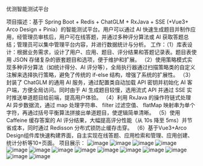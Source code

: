优测智能测试平台 

项目描述：基于 Spring Boot + Redis + ChatGLM + RxJava + SSE (+Vue3+ Arco Design + Pinia）的智能测试平台。用户可以通过 AI 快速生成题目并制作应用，经管理员审核后，用户可在线答题，并通过多种评分算法或 AI 获取答题总结；管理员可以集中管理平台内容，并进行数据统计与分析。
工作：（1）库表设计：根据业务需求，设计了用户、应用、题目、评分结果和答题记录表。题目表使用 JSON 存储复杂的嵌套题目和选项，便于维护和扩展。
（2）使用策略模式实现多种评分算法（如统计得分、AI 评分等），全局执行器通过扫描策略类的自定义注解来选择执行策略，避免了传统的 if-else 结构，增强了系统的扩展性。
（3）封装了 ChatGLM 的通用 AI 服务，通过配置类自动加载 API 密钥并初始化 AI 客户端，方便全局访问。同时由于 AI 生成题目较慢，选用流式 API 并通过 SSE 实时推送单道题目给前端，提高用户体验。
（4）利用 RxJava 的操作符链式处理 AI 异步数据流，通过 map 处理字符串、 filter 过滤空值、 flatMap 映射串为单个字符，再通过括号平衡算法拼接出单道题目，使逻辑简单清晰。
（5）使用 Caffeine 缓存答案的 AI 评分结果，大幅提高评分性能（从 10s 降至 5ms）并节省成本，同时通过 Redisson 分布式锁防止缓存击穿。
（6）基于Vue3+Arco Design组件库快速构建界面，自主实现在线答题、应用检索和管理、应用创建、统计分析等10+页面。
项目展示：
![image](https://github.com/user-attachments/assets/e5a20416-6790-4e4d-b4fc-654206c3977e)
![image](https://github.com/user-attachments/assets/49aafe80-f4d5-4d2b-bcb1-ee860ea81a8b)
![image](https://github.com/user-attachments/assets/b515e0d2-30b0-4b4c-bcba-bbf42760898f)
![image](https://github.com/user-attachments/assets/3d337dcb-bcb9-4c52-a62c-6ddaa2ef50dd)
![image](https://github.com/user-attachments/assets/04b045fd-aa5b-4125-ac94-12067872eebc)
![image](https://github.com/user-attachments/assets/d5351e00-7555-44ef-8410-3331e6d3e64f)
![image](https://github.com/user-attachments/assets/9bd0299a-8d6a-4c8d-90aa-9971309a485f)
![image](https://github.com/user-attachments/assets/af18f972-e77f-4974-88b0-faa4aec51fef)
![image](https://github.com/user-attachments/assets/cb4ac4ce-8d4a-4f12-ae6a-6ccb53249723)
![image](https://github.com/user-attachments/assets/d6b4f743-1e83-4104-8427-1a5e295b0e0f)
![image](https://github.com/user-attachments/assets/8dc46559-db7e-406d-b3fe-9acd12371de4)
![image](https://github.com/user-attachments/assets/e36ce57a-d8c2-4512-9698-a5e2a60e6690)
![image](https://github.com/user-attachments/assets/d02d44ba-7940-4174-a772-016dd13dfeee)
![image](https://github.com/user-attachments/assets/28b9f17f-aeab-4b69-b70e-01b5bdfb32ab)






